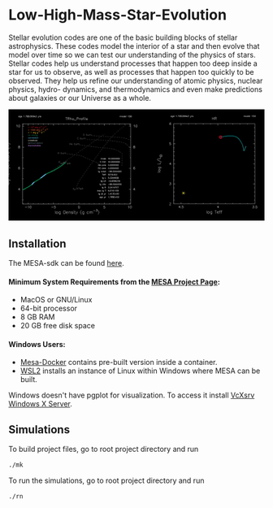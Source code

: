 # Low-High-Mass-Star-Evolution
Stellar evolution codes are one of the basic building blocks of stellar astrophysics. These
codes model the interior of a star and then evolve that model over time so we can test our
understanding of the physics of stars. Stellar codes help us understand processes that happen
too deep inside a star for us to observe, as well as processes that happen too quickly to be
observed. They help us refine our understanding of atomic physics, nuclear physics, hydro-
dynamics, and thermodynamics and even make predictions about galaxies or our Universe
as a whole.

![High Mass Stellar Evolution](https://github.com/axr6077/Low-High-Mass-Star-Evolution/blob/main/high_mass/highmass_sim.gif)

## Installation

The MESA-sdk can be found [here](https://docs.mesastar.org/en/release-r22.05.1/quickstart.html).

<p>

#### Minimum System Requirements from the [MESA Project Page](https://docs.mesastar.org/en/release-r22.05.1/installation.html):

- MacOS or GNU/Linux
- 64-bit processor
- 8 GB RAM
- 20 GB free disk space

#### Windows Users:
- [Mesa-Docker](https://github.com/evbauer/MESA-Docker) contains pre-built version inside a container. 
- [WSL2](https://learn.microsoft.com/en-us/windows/wsl/install) installs an instance of Linux within Windows where MESA can be built. 

Windows doesn't have pgplot for visualization. To access it install [VcXsrv Windows X Server](https://sourceforge.net/projects/vcxsrv/).

</p>
</details>

## Simulations

To build project files, go to root project directory and run
```bash
./mk 
```

To run the simulations, go to root project directory and run 
```bash
./rn
```
